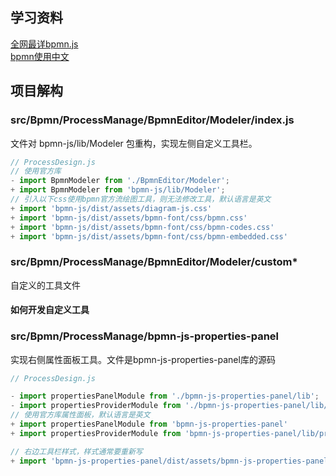 
## 学习资料

[全网最详bpmn.js](https://github.com/LinDaiDai/bpmn-chinese-document)  
[bpmn使用中文](https://www.cnblogs.com/HE0318bei/p/15919942.html)

## 项目解构

### src/Bpmn/ProcessManage/BpmnEditor/Modeler/index.js

文件对 bpmn-js/lib/Modeler 包重构，实现左侧自定义工具栏。

```JavaScript
// ProcessDesign.js
// 使用官方库
- import BpmnModeler from './BpmnEditor/Modeler';
+ import BpmnModeler from 'bpmn-js/lib/Modeler';
// 引入以下css使用bpmn官方流绘图工具，则无法修改工具，默认语言是英文
+ import 'bpmn-js/dist/assets/diagram-js.css' 
+ import 'bpmn-js/dist/assets/bpmn-font/css/bpmn.css'
+ import 'bpmn-js/dist/assets/bpmn-font/css/bpmn-codes.css'
+ import 'bpmn-js/dist/assets/bpmn-font/css/bpmn-embedded.css'
```

### src/Bpmn/ProcessManage/BpmnEditor/Modeler/custom*

自定义的工具文件

#### 如何开发自定义工具
<!-- TODO -->

### src/Bpmn/ProcessManage/bpmn-js-properties-panel

实现右侧属性面板工具。文件是bpmn-js-properties-panel库的源码

```JavaScript
// ProcessDesign.js

- import propertiesPanelModule from './bpmn-js-properties-panel/lib';
- import propertiesProviderModule from './bpmn-js-properties-panel/lib/provider/flowable';
// 使用官方库属性面板，默认语言是英文
+ import propertiesPanelModule from 'bpmn-js-properties-panel'
+ import propertiesProviderModule from 'bpmn-js-properties-panel/lib/provider/camunda'

// 右边工具栏样式，样式通常要重新写
+ import 'bpmn-js-properties-panel/dist/assets/bpmn-js-properties-panel.css'
```
